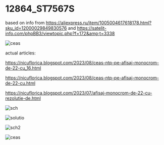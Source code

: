 # 12864_ST7567S
based on info from https://aliexpress.ru/item/1005004617618178.html?sku_id=12000029849830576 and https://satelit-info.com/phpBB3/viewtopic.php?f=172&amp;t=3338

![ceas](https://blogger.googleusercontent.com/img/b/R29vZ2xl/AVvXsEgVxExRCT_rFN8Y6IQ2EsP5WmO5h2A1XxmOy9eaKpR5MpRxaSimWpDjDAMzS_jGr7QjA3Vbl4hLd0gDDM5GLOPBSKuGACkZrnp0l1VTqw35PPIMggGfdKd6pB2y90htCqp3f5DJEnrfZ5cRgiToiqUyrATsensY26pBVOTCTsWzqYuDALfINaj3MtvV7Qur/w200-h126/ceas1.jpg)

actual articles: 

https://nicuflorica.blogspot.com/2023/08/ceas-ntp-pe-afisaj-monocrom-de-22-cu_16.html

https://nicuflorica.blogspot.com/2023/08/ceas-ntp-pe-afisaj-monocrom-de-22-cu.html

https://nicuflorica.blogspot.com/2023/07/afisaj-monocrom-de-22-cu-rezolutie-de.html

![sch](https://blogger.googleusercontent.com/img/b/R29vZ2xl/AVvXsEjxat34ypR7as2hdM0Px6A9DCbaC1WVHHLO8HnwlsvrfogFuBL8VqcnLvbcOL-fJtph4gSm9o0SOTSdm0TLO996i914JCxTzMOO5q6fieBu2PZoio1rxbuEHJRbDkWvMxXdUnqs57ciULjz787WXcQH6pla9XEHOq1jHI5B3RR17x823taeJ35bkvjFLZqJ/s1302/st7567s_arduino.jpg)

![solutio](https://blogger.googleusercontent.com/img/b/R29vZ2xl/AVvXsEhkOcM8fQNBp64HfOB3i7aeM5QVfDAxDjxj-Uxd51569Wd5t5kT7AP_c6aPChApMNvOW7UyIp7idAuvLcSfZI1Ad_SvNiDpm-zgM8AvdROIWO1-XcEm2kAchAESYSMwfG3TvKEG2QuVD3fQ5Z1pgxqYVa-vvGFCtjDfJZZMlS8kvF3_j2az2KZWW45pEMXo/s909/12864_IIC_LCD_Module_128X64_I2C_ST7567S_COG_leventedadarici.jpg)

![sch2](https://blogger.googleusercontent.com/img/b/R29vZ2xl/AVvXsEiKfOCtbBDgImxHk0t-Ah9-ASPkhtCEEiFyNvda78DCz-OQdvVqwvMePYYN6XbacaEOV33smtkxBxTDChLFrmQqShjh7ZIVrRzkdoqvJczPCPGzWYeAQA02TFtAYUKHLII7AAQLmUt5mzI6K6OLxP8_qVEv9rqo32BqVNQGZ9-jIYPJd6vKfs7xWpNMF-dx/s921/wemosD1_ST7567S.png)

![ceas](https://blogger.googleusercontent.com/img/b/R29vZ2xl/AVvXsEgVxExRCT_rFN8Y6IQ2EsP5WmO5h2A1XxmOy9eaKpR5MpRxaSimWpDjDAMzS_jGr7QjA3Vbl4hLd0gDDM5GLOPBSKuGACkZrnp0l1VTqw35PPIMggGfdKd6pB2y90htCqp3f5DJEnrfZ5cRgiToiqUyrATsensY26pBVOTCTsWzqYuDALfINaj3MtvV7Qur/w200-h126/ceas1.jpg)
